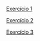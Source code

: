 <a href="https://vitorvalentimsilva.github.io/JavaScript/Exercicio01/" target="_blank">Exercício 1</a>

<a href="https://vitorvalentimsilva.github.io/JavaScript/Exercicio02/" target="_blank">Exercício 2</a>

<a href="https://vitorvalentimsilva.github.io/JavaScript/Exercicio03/" target="_blank">Exercício 3</a>